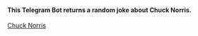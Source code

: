 #### This Telegram Bot returns a random joke about Chuck Norris.

[Chuck Norris](https://t.me/daddy_chuck_bot)
